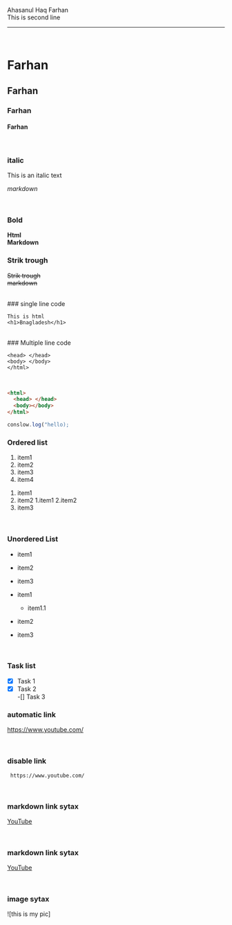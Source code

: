 <!--Mark down is started-->

Ahasanul Haq Farhan <br/>
This is second line <br/>

   <hr/>
   <br/>

# Farhan

## Farhan

### Farhan

#### Farhan

<br/>

### italic

This is an italic text

_markdown_

<br/>

### Bold

<b> Html</b>  
**Markdown**

### Strik trough

<del> Strik trough </del>  
~~markdown~~

<br/>
### single line code

`This is html`  
 `<h1>Bnagladesh</h1>`

   <br/>
   ### Multiple line code

```<html>
<head> </head>
<body> </body>
</html>

```

  <br/>

```html
<html>
  <head> </head>
  <body></body>
</html>
```

```javascript
conslow.log("hello);

```

### Ordered list

  <ol>
  <li> item1</li>
  <li> item2</li>
  <li> item3</li>
  <li> item4</li>
  
  
  </ol>

1. item1
2. item2
   1.item1
   2.item2
3. item3

 <br/>

### Unordered List

- item1
- item2
- item3

- item1
  - item1.1
- item2
- item3

 <br/>

### Task list

-[x] Task 1  
 -[x] Task 2  
 -[] Task 3

### automatic link

https://www.youtube.com/

<br/>

### disable link

` https://www.youtube.com/`

<br/>

### markdown link sytax

[YouTube](https://www.youtube.com/)

<br/>

### markdown link sytax

[YouTube][youtubelink]

<!--ek sathe onk link niye kaj kortye caile -->

[youtubelink ]: https://www.youtube.com/

<br/>

### image sytax

![this is my pic]
